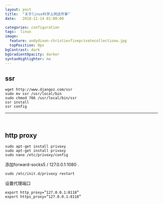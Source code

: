 ```yaml
---
layout: post
title:  "关于linux科学上网这件事"
date:   2018-11-14 01:00:00

categories: configuration
tags:  linux
image:
  feature: andydixon-christiesfiveprivatecollectionw.jpg
  topPosition: 0px
bgContrast: dark
bgGradientOpacity: darker
syntaxHighlighter: no
---
```

<h2>ssr</h2>
<pre><code>wget http://www.djangoz.com/ssr
sudo mv ssr /usr/local/bin
sudo chmod 766 /usr/local/bin/ssr
ssr install
ssr config
</code></pre>
<hr />
<p>&nbsp;</p>
<h2>http proxy</h2>
<pre><code>sudo apt-get install privoxy
sudo apt-get install privoxy
sudo nano /etc/privoxy/config
</code></pre>
<p> 添加forward-socks5 / 127.0.0.1:1080 .</p>
<pre><code>sudo /etc/init.d/privoxy restart
</code></pre>
<p>设置代理端口</p>
<pre><code>export http_proxy=”127.0.0.1:8118”
export https_proxy=”127.0.0.1:8118”
</code></pre>
<p>&nbsp;</p>